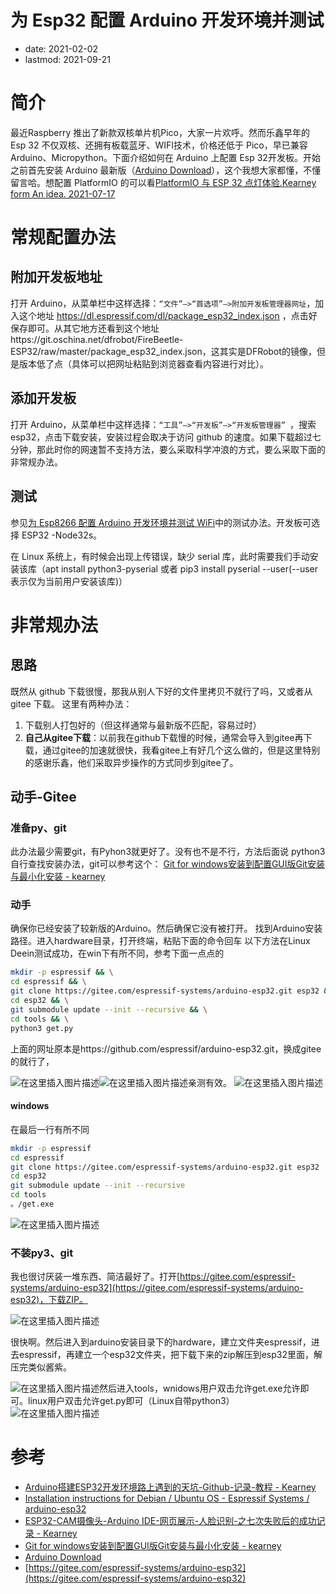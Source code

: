 # 为 Esp32 配置 Arduino 开发环境并测试
- date: 2021-02-02
- lastmod: 2021-09-21

# 简介

最近Raspberry 推出了新款双核单片机Pico，大家一片欢呼。然而乐鑫早年的 Esp 32 不仅双核、还拥有板载蓝牙、WIFI技术，价格还低于 Pico，早已兼容 Arduino、Micropython。下面介绍如何在 Arduino 上配置 Esp 32开发板。开始之前首先安装 Arduino 最新版（[Arduino Download](https://www.arduino.cc/en/software)），这个我想大家都懂，不懂留言哈。想配置 PlatformIO 的可以看[PlatformIO 与 ESP 32 点灯体验.Kearney form An idea. 2021-07-17](https://blog.csdn.net/weixin_43031092/article/details/118861747)

# 常规配置办法
## 附加开发板地址
打开 Arduino，从菜单栏中这样选择：`“文件”–>“首选项”–>附加开发板管理器网址`，加入这个地址 https://dl.espressif.com/dl/package_esp32_index.json ，点击好保存即可。从其它地方还看到这个地址https://git.oschina.net/dfrobot/FireBeetle-ESP32/raw/master/package_esp32_index.json，这其实是DFRobot的镜像，但是版本低了点（具体可以把网址粘贴到浏览器查看内容进行对比）。

## 添加开发板

打开 Arduino，从菜单栏中这样选择：`“工具”–>“开发板”–>“开发板管理器” `，搜索 esp32，点击下载安装，安装过程会取决于访问 github 的速度。如果下载超过七分钟，那此时你的网速暂不支持方法，要么采取科学冲浪的方式，要么采取下面的非常规办法。

## 测试

参见[为 Esp8266 配置 Arduino 开发环境并测试 WiFi](/hackaday/esp8266/arduino.md)中的测试办法。开发板可选择 ESP32 -Node32s。

在 Linux 系统上，有时候会出现上传错误，缺少 serial 库，此时需要我们手动安装该库（apt install python3-pyserial 或者 pip3 install pyserial --user(--user表示仅为当前用户安装该库)）

# 非常规办法
## 思路

既然从 github 下载很慢，那我从别人下好的文件里拷贝不就行了吗，又或者从 gitee 下载。
这里有两种办法：
1. 下载别人打包好的（但这样通常与最新版不匹配，容易过时）
2. **自己从gitee下载**：以前我在github下载慢的时候，通常会导入到gitee再下载，通过gitee的加速就很快，我看gitee上有好几个这么做的，但是这里特别的感谢乐鑫，他们采取异步操作的方式同步到gitee了。

## 动手-Gitee
### 准备py、git

此办法最少需要git，有Pyhon3就更好了。没有也不是不行，方法后面说
python3自行查找安装办法，git可以参考这个： [Git for windows安装到配置GUI版Git安装与最小化安装 - kearney](https://blog.csdn.net/weixin_43031092/article/details/112549639?ops_request_misc=%257B%2522request%255Fid%2522%253A%2522161225034616780261994876%2522%252C%2522scm%2522%253A%252220140713.130102334.pc%255Fblog.%2522%257D&request_id=161225034616780261994876&biz_id=0&utm_medium=distribute.pc_search_result.none-task-blog-2~blog~first_rank_v2~rank_v29-1-112549639.pc_v2_rank_blog_default&utm_term=git&spm=1018.2226.3001.4450)

### 动手

确保你已经安装了较新版的Arduino。然后确保它没有被打开。
找到Arduino安装路径。进入hardware目录，打开终端，粘贴下面的命令回车
以下方法在Linux Deein测试成功，在win下有所不同，参考下面一点点的
```bash
mkdir -p espressif && \
cd espressif && \
git clone https://gitee.com/espressif-systems/arduino-esp32.git esp32 && \
cd esp32 && \
git submodule update --init --recursive && \
cd tools && \
python3 get.py
```

上面的网址原本是https://github.com/espressif/arduino-esp32.git，换成gitee的就行了，

![在这里插入图片描述](https://img-blog.csdnimg.cn/20210202153411607.png?x-oss-process=image/watermark,type_ZmFuZ3poZW5naGVpdGk,shadow_10,text_aHR0cHM6Ly9ibG9nLmNzZG4ubmV0L3dlaXhpbl80MzAzMTA5Mg==,size_16,color_FFFFFF,t_70)![在这里插入图片描述](https://img-blog.csdnimg.cn/20210202153550686.png?x-oss-process=image/watermark,type_ZmFuZ3poZW5naGVpdGk,shadow_10,text_aHR0cHM6Ly9ibG9nLmNzZG4ubmV0L3dlaXhpbl80MzAzMTA5Mg==,size_16,color_FFFFFF,t_70)亲测有效。
![在这里插入图片描述](https://img-blog.csdnimg.cn/20210202154144648.png?x-oss-process=image/watermark,type_ZmFuZ3poZW5naGVpdGk,shadow_10,text_aHR0cHM6Ly9ibG9nLmNzZG4ubmV0L3dlaXhpbl80MzAzMTA5Mg==,size_16,color_FFFFFF,t_70)

#### windows

在最后一行有所不同
```bash
mkdir -p espressif
cd espressif 
git clone https://gitee.com/espressif-systems/arduino-esp32.git esp32 
cd esp32
git submodule update --init --recursive
cd tools
。/get.exe
```

![在这里插入图片描述](https://img-blog.csdnimg.cn/20210301103309380.png?x-oss-process=image/watermark,type_ZmFuZ3poZW5naGVpdGk,shadow_10,text_aHR0cHM6Ly9ibG9nLmNzZG4ubmV0L3dlaXhpbl80MzAzMTA5Mg==,size_16,color_FFFFFF,t_70)

### 不装py3、git

我也很讨厌装一堆东西、简洁最好了。打开[https://gitee.com/espressif-systems/arduino-esp32](https://gitee.com/espressif-systems/arduino-esp32)，下载ZIP。

![在这里插入图片描述](https://img-blog.csdnimg.cn/2021020215395853.png?x-oss-process=image/watermark,type_ZmFuZ3poZW5naGVpdGk,shadow_10,text_aHR0cHM6Ly9ibG9nLmNzZG4ubmV0L3dlaXhpbl80MzAzMTA5Mg==,size_16,color_FFFFFF,t_70)

很快啊。然后进入到arduino安装目录下的hardware，建立文件夹espressif，进去espressif，再建立一个esp32文件夹，把下载下来的zip解压到esp32里面，解压完类似酱紫。

![在这里插入图片描述](https://img-blog.csdnimg.cn/20210202154420636.png?x-oss-process=image/watermark,type_ZmFuZ3poZW5naGVpdGk,shadow_10,text_aHR0cHM6Ly9ibG9nLmNzZG4ubmV0L3dlaXhpbl80MzAzMTA5Mg==,size_16,color_FFFFFF,t_70)然后进入tools，wnidows用户双击允许get.exe允许即可。linux用户双击允许get.py即可（Linux自带python3）
![在这里插入图片描述](https://img-blog.csdnimg.cn/20210202154514997.png?x-oss-process=image/watermark,type_ZmFuZ3poZW5naGVpdGk,shadow_10,text_aHR0cHM6Ly9ibG9nLmNzZG4ubmV0L3dlaXhpbl80MzAzMTA5Mg==,size_16,color_FFFFFF,t_70)


# 参考

- [Arduino搭建ESP32开发环境路上遇到的天坑-Github-记录-教程 - Kearney](https://blog.csdn.net/weixin_43031092/article/details/106860485)
- [Installation instructions for Debian / Ubuntu OS - Espressif Systems / arduino-esp32 ](https://gitee.com/espressif-systems/arduino-esp32/blob/master/docs/arduino-ide/debian_ubuntu.md)
- [ESP32-CAM摄像头-Arduino IDE-网页展示-人脸识别-之七次失败后的成功记录 - Kearney](https://blog.csdn.net/weixin_43031092/article/details/106962217?ops_request_misc=%257B%2522request%255Fid%2522%253A%2522161224981316780265457517%2522%252C%2522scm%2522%253A%252220140713.130102334.pc%255Fblog.%2522%257D&request_id=161224981316780265457517&biz_id=0&utm_medium=distribute.pc_search_result.none-task-blog-2~blog~first_rank_v2~rank_v29-2-106962217.pc_v2_rank_blog_default&utm_term=esp32&spm=1018.2226.3001.4450)
- [Git for windows安装到配置GUI版Git安装与最小化安装 - kearney](https://blog.csdn.net/weixin_43031092/article/details/112549639?ops_request_misc=%257B%2522request%255Fid%2522%253A%2522161225034616780261994876%2522%252C%2522scm%2522%253A%252220140713.130102334.pc%255Fblog.%2522%257D&request_id=161225034616780261994876&biz_id=0&utm_medium=distribute.pc_search_result.none-task-blog-2~blog~first_rank_v2~rank_v29-1-112549639.pc_v2_rank_blog_default&utm_term=git&spm=1018.2226.3001.4450)
- [Arduino Download](https://www.arduino.cc/en/software)
- [https://gitee.com/espressif-systems/arduino-esp32](https://gitee.com/espressif-systems/arduino-esp32)
